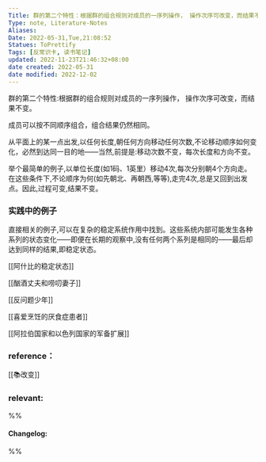 ```yaml
---
Title: 群的第二个特性：根据群的组合规则对成员的一序列操作， 操作次序可改变，而结果不变。 
Type: note, Literature-Notes 
Aliases: 
Date: 2022-05-31,Tue,21:08:52 
Statues: ToPrettify 
Tags: [反常识卡, 读书笔记]
updated: 2022-11-23T21:46:32+08:00
date created: 2022-05-31
date modified: 2022-12-02
---
```


群的第二个特性:根据群的组合规则对成员的一序列操作， 操作次序可改变，而结果不变。

成员可以按不同顺序组合，组合结果仍然相同。

从平面上的某一点出发,以任何长度,朝任何方向移动任何次数,不论移动顺序如何变化，必然到达同一目的地——当然,前提是:移动次数不变，每次长度和方向不变。

举个最简单的例子,以单位长度(如1码、1英里）移动4次,每次分别朝4个方向走。在这些条件下,不论顺序为何(如先朝北、再朝西,等等),走完4次,总是又回到出发点。因此,过程可变,结果不变。

### 实践中的例子

直接相关的例子,可以在复杂的稳定系统作用中找到。这些系统内部可能发生各种系列的状态变化——即便在长期的观察中,没有任何两个系列是相同的——最后却达到同样的结果,即稳定状态。[](marginnote3app://note/36A32F5E-95D3-402B-8747-0480E94A38E5)

[[阿什比的稳定状态]]

[[酗酒丈夫和唠叨妻子]]

[[反问题少年]]

[[喜爱烹饪的厌食症患者]]

[[阿拉伯国家和以色列国家的军备扩展]]

### reference：

[[📚改变]]

### relevant:

%%

#### Changelog:

%%
